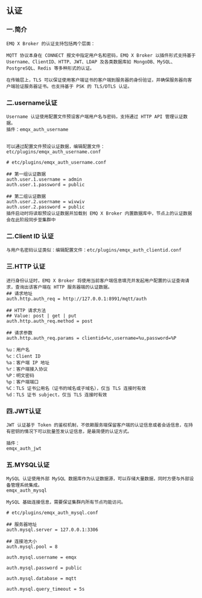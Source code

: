 ## 认证
### 一.简介
    EMQ X Broker 的认证支持包括两个层面：
   
    MQTT 协议本身在 CONNECT 报文中指定用户名和密码，EMQ X Broker 以插件形式支持基于 Username、ClientID、HTTP、JWT、LDAP 及各类数据库如 MongoDB、MySQL、PostgreSQL、Redis 等多种形式的认证。
   
    在传输层上，TLS 可以保证使用客户端证书的客户端到服务器的身份验证，并确保服务器向客户端验证服务器证书。也支持基于 PSK 的 TLS/DTLS 认证。

### 二.username认证
    Username 认证使用配置文件预设客户端用户名与密码，支持通过 HTTP API 管理认证数据。
    插件：emqx_auth_username
    
    
    可以通过配置文件预设认证数据，编辑配置文件：etc/plugins/emqx_auth_username.conf
    
    # etc/plugins/emqx_auth_username.conf
    
    ## 第一组认证数据
    auth.user.1.username = admin
    auth.user.1.password = public
    
    ## 第二组认证数据
    auth.user.2.username = wivwiv
    auth.user.2.password = public
    插件启动时将读取预设认证数据并加载到 EMQ X Broker 内置数据库中，节点上的认证数据会在此阶段同步至集群中
    
### 二.Client ID 认证
    与用户名密码认证类似：编辑配置文件：etc/plugins/emqx_auth_clientid.conf
### 三.HTTP 认证
    进行身份认证时，EMQ X Broker 将使用当前客户端信息填充并发起用户配置的认证查询请求，查询出该客户端在 HTTP 服务器端的认证数据。
    ## 请求地址
    auth.http.auth_req = http://127.0.0.1:8991/mqtt/auth
    
    ## HTTP 请求方法
    ## Value: post | get | put
    auth.http.auth_req.method = post
    
    ## 请求参数
    auth.http.auth_req.params = clientid=%c,username=%u,password=%P
    
    %u：用户名
    %c：Client ID
    %a：客户端 IP 地址
    %r：客户端接入协议
    %P：明文密码
    %p：客户端端口
    %C：TLS 证书公用名（证书的域名或子域名），仅当 TLS 连接时有效
    %d：TLS 证书 subject，仅当 TLS 连接时有效
    
### 四.JWT认证
    JWT 认证基于 Token 的鉴权机制，不依赖服务端保留客户端的认证信息或者会话信息，在持有密钥的情况下可以批量签发认证信息，是最简便的认证方式。
    
    插件：
    emqx_auth_jwt
### 五.MYSQL认证
    MySQL 认证使用外部 MySQL 数据库作为认证数据源，可以存储大量数据，同时方便与外部设备管理系统集成。
    emqx_auth_mysql
    
    MySQL 基础连接信息，需要保证集群内所有节点均能访问。
    
    # etc/plugins/emqx_auth_mysql.conf
    
    ## 服务器地址
    auth.mysql.server = 127.0.0.1:3306
    
    ## 连接池大小
    auth.mysql.pool = 8
    
    auth.mysql.username = emqx
    
    auth.mysql.password = public
    
    auth.mysql.database = mqtt
    
    auth.mysql.query_timeout = 5s